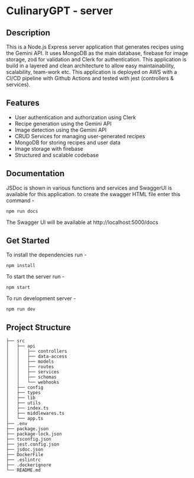 # CulinaryGPT - server

## Description

This is a Node.js Express server application that generates recipes using the Gemini API. It uses MongoDB as the main database, firebase for image storage, zod for validation and Clerk for authentication. 
This application is build in a layered and clean architecture to allow easy maintainability, scalability, team-work etc.
This application is deployed on AWS with a CI/CD pipeline with Github Actions and tested with jest (controllers & services).

## Features

- User authentication and authorization using Clerk
- Recipe generation using the Gemini API
- Image detection using the Gemini API
- CRUD Services for managing user-generated recipes
- MongoDB for storing recipes and user data
- Image storage with firebase
- Structured and scalable codebase

## Documentation

JSDoc is shown in various functions and services and SwaggerUI is available for this application.
to create the swagger HTML file enter this command - 

```console
npm run docs
```

The Swagger UI will be available at http://localhost:5000/docs

## Get Started

To install the dependencies run - 

```console
npm install
```

To start the server run - 

```console
npm start
```

To run development server -

```console
npm run dev
```

## Project Structure

```plaintext
├── src
│   ├── api
│   │   ├── controllers
│   │   ├── data-access
│   │   ├── models
│   │   ├── routes
│   │   ├── services
│   │   ├── schemas
│   │   └── webhooks
│   ├── config
│   ├── types
│   ├── lib
│   ├── utils
│   ├── index.ts
│   ├── middlewares.ts
│   └── app.ts
├── .env
├── package.json
├── package-lock.json
├── tsconfig.json
├── jest.config.json
├── jsdoc.json
├── DockerFile
├── .eslintrc
├── .dockerignore
└── README.md